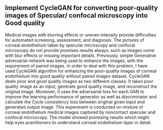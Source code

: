 ## Implement CycleGAN for converting poor-quality images of Specular/ confocal microscopy into Good quality

Medical images with blurring effects or uneven intensity provide difficulties for automated screening, assessment, and diagnosis. The pictures of corneal endothelium taken by specular microscopy and confocal microscopy do not provide promises results always, such as Images come with blur effects or missing important details. Previously, simple Generative adversarial network was being used to enhance the images, with the requirement of paired images. In order to deal with this problem, I have used CycleGAN algorithm for enhancing the poor-quality images of corneal endothelium into good quality without paired images dataset. CycleGAN deals poor and good quality images as two different classes. It takes poor quality image as an input, generate good quality image, and reconstruct the original image. Moreover, It uses the adversarial loss for each GAN to improve the learning performance of generator as well as discriminator and calculate the Cycle consistency loss between original given input and generated output image. This experiment is conducted on mixture of corneal endothelium medical images captured by noncontact specular and confocal microscopy. The model showed promising results which might help eyes practitioners to understand corneal endothelium layer in detail.


